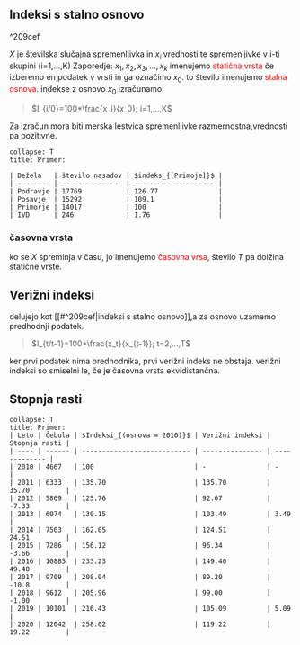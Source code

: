 ## Indeksi s stalno osnovo

^209cef

$X$ je številska slučajna spremenljivka in $x_i$ vrednosti te spremenljivke v i-ti skupini (i=1,...,K)
Zaporedje:
$x_1,x_2,x_3,...,x_k$  imenujemo <span style="color:red">statična vrsta</span>
če izberemo en podatek v vrsti in ga označimo $x_0$. to število imenujemo <span style="color:red">stalna osnova</span>.
indekse z osnovo $x_0$ izračunamo:
>$I_{i/0}=100*\frac{x_i}{x_0}; i=1,...,K$

Za izračun mora biti merska lestvica spremenljivke razmernostna,vrednosti pa pozitivne.
```ad-example
collapse: T
title: Primer:

| Dežela   | število nasadov | $indeks_{[Primoje]}$ |
| -------- | --------------- | -------------------- |
| Podravje | 17769           | 126.77               |
| Posavje  | 15292           | 109.1                |
| Primorje | 14017           | 100                  |
| IVD      | 246             | 1.76                 | 
```
### časovna vrsta
ko se  $X$ spreminja v času, jo imenujemo <span style="color:red">časovna vrsa</span>, število $T$ pa dolžina statične vrste.
## Verižni indeksi
delujejo kot  [[#^209cef|indeksi s stalno osnovo]],a za osnovo uzamemo  predhodnji podatek.
>$I_{t/t-1}=100*\frac{x_t}{x_{t-1}}; t=2,...,T$

ker prvi podatek nima predhodnika, prvi verižni indeks ne obstaja. verižni indeksi so smiselni le, če je časovna vrsta ekvidistančna.

## Stopnja rasti


```ad-example
collapse: T
title: Primer:
| Leto | Čebula | $Indeksi_{(osnova = 2010)}$ | Verižni indeksi | Stopnja rasti |
| ---- | ------ | --------------------------- | --------------- | ------------- |
| 2010 | 4667   | 100                         | -               | -             | 
| 2011 | 6333   | 135.70                      | 135.70          | 35.70         |
| 2012 | 5869   | 125.76                      | 92.67           | -7.33         |
| 2013 | 6074   | 130.15                      | 103.49          | 3.49          |
| 2014 | 7563   | 162.05                      | 124.51          | 24.51         |
| 2015 | 7286   | 156.12                      | 96.34           | -3.66         |
| 2016 | 10885  | 233.23                      | 149.40          | 49.40         |
| 2017 | 9709   | 208.04                      | 89.20           | -10.8         |
| 2018 | 9612   | 205.96                      | 99.00           | -1.00         |
| 2019 | 10101  | 216.43                      | 105.09          | 5.09          |
| 2020 | 12042  | 258.02                      | 119.22          | 19.22         |

```
